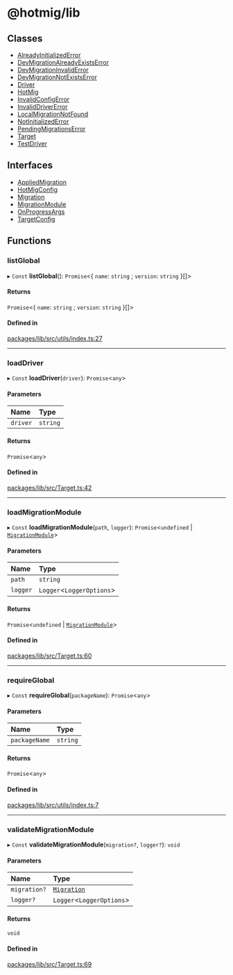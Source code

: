 # @hotmig/lib

## Classes

- [AlreadyInitializedError](classes/AlreadyInitializedError.md)
- [DevMigrationAlreadyExistsError](classes/DevMigrationAlreadyExistsError.md)
- [DevMigrationInvalidError](classes/DevMigrationInvalidError.md)
- [DevMigrationNotExistsError](classes/DevMigrationNotExistsError.md)
- [Driver](classes/Driver.md)
- [HotMig](classes/HotMig.md)
- [InvalidConfigError](classes/InvalidConfigError.md)
- [InvalidDriverError](classes/InvalidDriverError.md)
- [LocalMigrationNotFound](classes/LocalMigrationNotFound.md)
- [NotInitializedError](classes/NotInitializedError.md)
- [PendingMigrationsError](classes/PendingMigrationsError.md)
- [Target](classes/Target.md)
- [TestDriver](classes/TestDriver.md)

## Interfaces

- [AppliedMigration](interfaces/AppliedMigration.md)
- [HotMigConfig](interfaces/HotMigConfig.md)
- [Migration](interfaces/Migration.md)
- [MigrationModule](interfaces/MigrationModule.md)
- [OnProgressArgs](interfaces/OnProgressArgs.md)
- [TargetConfig](interfaces/TargetConfig.md)

## Functions

### listGlobal

▸ `Const` **listGlobal**(): `Promise`<{ `name`: `string` ; `version`: `string`  }[]\>

#### Returns

`Promise`<{ `name`: `string` ; `version`: `string`  }[]\>

#### Defined in

[packages/lib/src/utils/index.ts:27](https://github.com/Knaackee/hotmig/blob/121a73c/packages/lib/src/utils/index.ts#L27)

___

### loadDriver

▸ `Const` **loadDriver**(`driver`): `Promise`<`any`\>

#### Parameters

| Name | Type |
| :------ | :------ |
| `driver` | `string` |

#### Returns

`Promise`<`any`\>

#### Defined in

[packages/lib/src/Target.ts:42](https://github.com/Knaackee/hotmig/blob/121a73c/packages/lib/src/Target.ts#L42)

___

### loadMigrationModule

▸ `Const` **loadMigrationModule**(`path`, `logger`): `Promise`<`undefined` \| [`MigrationModule`](interfaces/MigrationModule.md)\>

#### Parameters

| Name | Type |
| :------ | :------ |
| `path` | `string` |
| `logger` | `Logger`<`LoggerOptions`\> |

#### Returns

`Promise`<`undefined` \| [`MigrationModule`](interfaces/MigrationModule.md)\>

#### Defined in

[packages/lib/src/Target.ts:60](https://github.com/Knaackee/hotmig/blob/121a73c/packages/lib/src/Target.ts#L60)

___

### requireGlobal

▸ `Const` **requireGlobal**(`packageName`): `Promise`<`any`\>

#### Parameters

| Name | Type |
| :------ | :------ |
| `packageName` | `string` |

#### Returns

`Promise`<`any`\>

#### Defined in

[packages/lib/src/utils/index.ts:7](https://github.com/Knaackee/hotmig/blob/121a73c/packages/lib/src/utils/index.ts#L7)

___

### validateMigrationModule

▸ `Const` **validateMigrationModule**(`migration?`, `logger?`): `void`

#### Parameters

| Name | Type |
| :------ | :------ |
| `migration?` | [`Migration`](interfaces/Migration.md) |
| `logger?` | `Logger`<`LoggerOptions`\> |

#### Returns

`void`

#### Defined in

[packages/lib/src/Target.ts:69](https://github.com/Knaackee/hotmig/blob/121a73c/packages/lib/src/Target.ts#L69)
